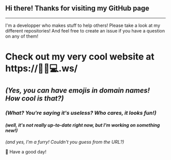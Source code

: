 ## Hi there! Thanks for visiting my GitHub page
---
I'm a developper who makes stuff to help others! Please take a look at my different repositories! And feel free to create an issue if you have a question on any of them!

# Check out my very cool website at https://🦊✨💻.ws/
## *(Yes, you can have emojis in domain names! How cool is that?)*
### *(What? You're saying it's useless? Who cares, it looks fun!)*
#### *(well, it's not really up-to-date right now, but I'm working on something new!)*
*(and yes, I'm a furry! Couldn't you guess from the URL?)*

🔆 Have a good day!
